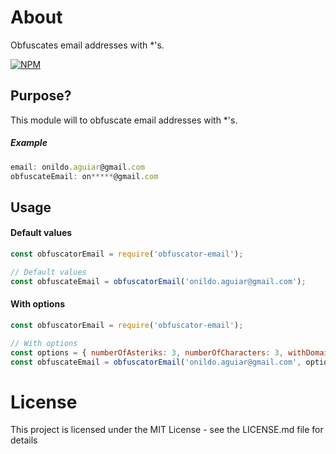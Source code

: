 # About
Obfuscates email addresses with *'s.

[![NPM](https://nodei.co/npm/obfuscator-email.png)](https://nodei.co/npm/obfuscator-email/)

## Purpose?

This module will to obfuscate email addresses with *'s.

##### Example

```js
email: onildo.aguiar@gmail.com
obfuscateEmail: on*****@gmail.com
```

## Usage

#### Default values
```js
const obfuscatorEmail = require('obfuscator-email');

// Default values
const obfuscateEmail = obfuscatorEmail('onildo.aguiar@gmail.com');
```

#### With options
```js
const obfuscatorEmail = require('obfuscator-email');

// With options
const options = { numberOfAsteriks: 3, numberOfCharacters: 3, withDomainObfuscated: true};
const obfuscateEmail = obfuscatorEmail('onildo.aguiar@gmail.com', options);
```

# License
This project is licensed under the MIT License - see the LICENSE.md file for details